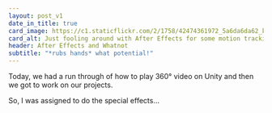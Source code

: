 ```yaml
---
layout: post_v1
date_in_title: true
card_image: https://c1.staticflickr.com/2/1758/42474361972_5a6da6da62_k.jpg
card_alt: Just fooling around with After Effects for some motion tracking
header: After Effects and Whatnot
subtitle: "*rubs hands* what potential!"
---
```


Today, we had a run through of how to play 360° video on Unity and then we got to work on our projects.

So, I was assigned to do the special effects...
